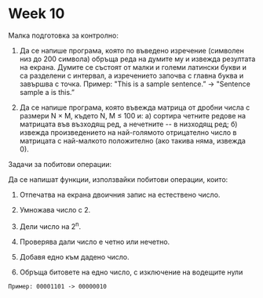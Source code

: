 # Week 10

Малка подготовка за контролно:

  1) Да се напише програма, която по въведено изречение (символен низ до 200 символа) обръща реда на думите му и извежда резултата на екрана. Думите се състоят от малки и големи латински букви и са разделени с интервал, а изречението започва с главна буква и завършва с точка.
    Пример: "This is a sample sentence.” -> "Sentence sample a is this.”

  2) Да се напише програма, която въвежда матрица от дробни числа с размери N × M, където N, M ≤ 100 и:
      а) сортира четните редове на матрицата във възходящ ред, а нечетните -- в низходящ ред;
      б) извежда произведението на най-голямото отрицателно число в матрицата с най-малкото положително (ако такива няма, извежда 0).

Задачи за побитови операции:

  Да се напишат функции, използвайки побитови операции, които:

  1) Отпечатва на екрана двоичния запис на естествено число.

  2) Умножава число с 2.

  3) Дели число на 2<sup>n</sup>.

  4) Проверява дали число е четно или нечетно.

  5) Добавя едно към дадено число.

  6) Обръща битовете на едно число, с изключение на водещите нули

    Пример: 00001101 -> 00000010